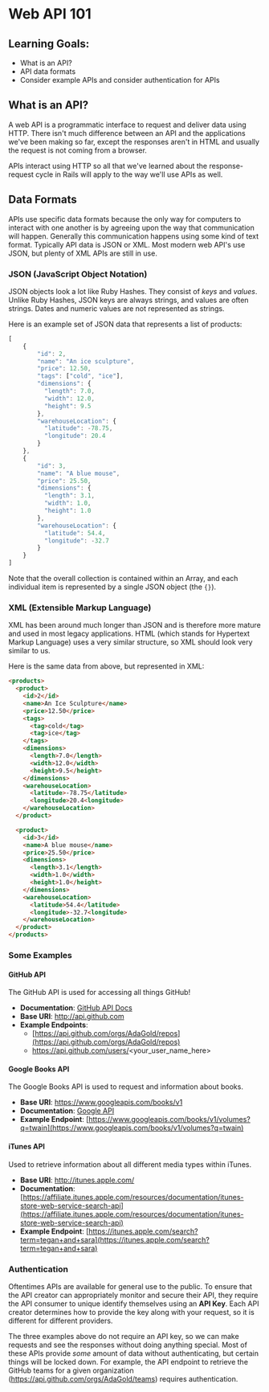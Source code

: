 # Web API 101

## Learning Goals:
- What is an API?
- API data formats
- Consider example APIs and consider authentication for APIs

## What is an API?
A web API is a programmatic interface to request and deliver data using HTTP. There isn't much difference between an API and the applications we've been making so far, except the responses aren't in HTML and usually the request is not coming from a browser.

APIs interact using HTTP so all that we've learned about the response-request cycle in Rails will apply to the way we'll use APIs as well.

## Data Formats
APIs use specific data formats because the only way for computers to interact with one another is by agreeing upon the way that communication will happen. Generally this communication happens using some kind of text format. Typically API data is JSON or XML. Most modern web API's use JSON, but plenty of XML APIs are still in use.

### JSON (JavaScript Object Notation)
JSON objects look a lot like Ruby Hashes. They consist of _keys_ and _values_. Unlike Ruby Hashes, JSON keys are always strings, and values are often strings. Dates and numeric values are not represented as strings.

Here is an example set of JSON data that represents a list of products:
```javascript
[
    {
        "id": 2,
        "name": "An ice sculpture",
        "price": 12.50,
        "tags": ["cold", "ice"],
        "dimensions": {
          "length": 7.0,
          "width": 12.0,
          "height": 9.5
        },
        "warehouseLocation": {
          "latitude": -78.75,
          "longitude": 20.4
        }
    },
    {
        "id": 3,
        "name": "A blue mouse",
        "price": 25.50,
        "dimensions": {
          "length": 3.1,
          "width": 1.0,
          "height": 1.0
        },
        "warehouseLocation": {
          "latitude": 54.4,
          "longitude": -32.7
        }
    }
]
```

Note that the overall collection is contained within an Array, and each individual item is represented by a single JSON object (the `{}`).

### XML (Extensible Markup Language)
XML has been around much longer than JSON and is therefore more mature and used in most legacy applications. HTML (which stands for Hypertext Markup Language) uses a very similar structure, so XML should look very similar to us.

Here is the same data from above, but represented in XML:
```html
<products>
  <product>
    <id>2</id>
    <name>An Ice Sculpture</name>
    <price>12.50</price>
    <tags>
      <tag>cold</tag>
      <tag>ice</tag>
    </tags>
    <dimensions>
      <length>7.0</length>
      <width>12.0</width>
      <height>9.5</height>
    </dimensions>
    <warehouseLocation>
      <latitude>-78.75</latitude>
      <longitude>20.4<longitude>
    </warehouseLocation>
  </product>

  <product>
    <id>3</id>
    <name>A blue mouse</name>
    <price>25.50</price>
    <dimensions>
      <length>3.1</length>
      <width>1.0</width>
      <height>1.0</height>
    </dimensions>
    <warehouseLocation>
      <latitude>54.4</latitude>
      <longitude>-32.7<longitude>
    </warehouseLocation>
  </product>
</products>
```

### Some Examples



#### GitHub API

The GitHub API is used for accessing all things GitHub!

- **Documentation**: [GitHub API Docs](https://developer.github.com/v3/)
- **Base URI**: http://api.github.com
- **Example Endpoints**:
    - [https://api.github.com/orgs/AdaGold/repos](https://api.github.com/orgs/AdaGold/repos)
    - https://api.github.com/users/<your_user_name_here>

#### Google Books API
The Google Books API is used to request and information about books.

- **Base URI**: https://www.googleapis.com/books/v1
- **Documentation**: [Google API](https://developers.google.com/books/docs/v1/using)
- **Example Endpoint**: [https://www.googleapis.com/books/v1/volumes?q=twain](https://www.googleapis.com/books/v1/volumes?q=twain)

#### iTunes API
Used to retrieve information about all different media types within iTunes.

- **Base URI**: http://itunes.apple.com/
- **Documentation**: [https://affiliate.itunes.apple.com/resources/documentation/itunes-store-web-service-search-api](https://affiliate.itunes.apple.com/resources/documentation/itunes-store-web-service-search-api)
- **Example Endpoint**: [https://itunes.apple.com/search?term=tegan+and+sara](https://itunes.apple.com/search?term=tegan+and+sara)

### Authentication
Oftentimes APIs are available for general use to the public. To ensure that the API creator can appropriately monitor and secure their API, they require the API consumer to unique identify themselves using an **API Key**. Each API creator determines how to provide the key along with your request, so it is different for different providers.

The three examples above do not require an API key, so we can make requests and see the responses without doing anything special. Most of these APIs provide _some_ amount of data without authenticating, but certain things will be locked down. For example, the API endpoint to retrieve the GitHub teams for a given organization (https://api.github.com/orgs/AdaGold/teams) requires authentication.
